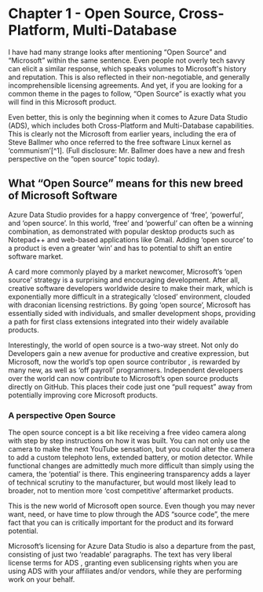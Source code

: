 # Chapter 1 - Open Source, Cross-Platform, Multi-Database
I have had many strange looks after mentioning “Open Source” and “Microsoft” within the same sentence. Even people not overly tech savvy can elicit a similar response, which speaks volumes to Microsoft's history and reputation. This is also reflected in their non-negotiable, and generally incomprehensible licensing agreements. And yet, if you are looking for a common theme in the pages to follow, “Open Source” is exactly what you will find in this Microsoft product. 

Even better, this is only the beginning when it comes to Azure Data Studio (ADS), which includes both Cross-Platform and Multi-Database capabilities. This is clearly not the Microsoft from earlier years, including the era of Steve Ballmer who once referred to the free software Linux kernel as ‘communism’[^1]. (Full disclosure: Mr. Ballmer does have a new and fresh perspective on the “open source” topic today).

## What “Open Source” means for this new breed of Microsoft Software
Azure Data Studio provides for a happy convergence of ‘free’, ‘powerful’, and ‘open source’. In this world, ‘free’ and ‘powerful’ can often be a winning combination, as demonstrated with popular desktop products such as Notepad++ and web-based applications like Gmail. Adding ‘open source’ to a product is even a greater ‘win’ and has to potential to shift an entire software market.

A card more commonly played by a market newcomer, Microsoft’s ‘open source’ strategy is a surprising and encouraging development. After all, creative software developers worldwide desire to make their mark, which is exponentially more difficult in a strategically ‘closed’ environment, clouded with draconian licensing restrictions. By going ‘open source’, Microsoft has essentially sided with individuals, and smaller development shops, providing a path for first class extensions integrated into their widely available products.

Interestingly, the world of open source is a two-way street. Not only do Developers gain a new avenue for productive and creative expression, but Microsoft, now the world’s top open source contributor , is rewarded by many new, as well as ‘off payroll’ programmers. Independent developers over the world can now contribute to Microsoft’s open source products directly on GitHub. This places their code just one “pull request” away from potentially improving core Microsoft products.

### A perspective Open Source
The open source concept is a bit like receiving a free video camera along with step by step instructions on how it was built. You can not only use the camera to make the next YouTube sensation, but you could alter the camera to add a custom telephoto lens, extended battery, or motion detector. While functional changes are admittedly much more difficult than simply using the camera, the ‘potential’ is there. This engineering transparency adds a layer of technical scrutiny to the manufacturer, but would most likely lead to broader, not to mention more ‘cost competitive’ aftermarket products.

This is the new world of Microsoft open source. Even though you may never want, need, or have time to plow through the ADS “source code”, the mere fact that you can is critically important for the product and its forward potential.

Microsoft’s licensing for Azure Data Studio is also a departure from the past, consisting of just two ‘readable’ paragraphs. The text has very liberal license terms for ADS  , granting even sublicensing rights when you are using ADS with your affiliates and/or vendors, while they are performing work on your behalf.

